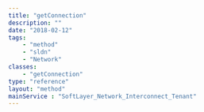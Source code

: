 ```yaml
---
title: "getConnection"
description: ""
date: "2018-02-12"
tags:
    - "method"
    - "sldn"
    - "Network"
classes:
    - "getConnection"
type: "reference"
layout: "method"
mainService : "SoftLayer_Network_Interconnect_Tenant"
---
```

